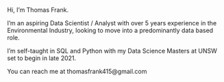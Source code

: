 <p>Hi, I’m Thomas Frank.</p>	
<p>I’m an aspiring Data Scientist / Analyst with over 5 years experience in the Environmental Industry, looking to move into a predominantly data based role.</p> 
<p>I’m self-taught in SQL and Python with my Data Science Masters at UNSW set to begin in late 2021.</p>
<p>You can reach me at thomasfrank415@gmail.com</p>

<!---
thomasfrank415/thomasfrank415 is a ✨ special ✨ repository because its `README.md` (this file) appears on your GitHub profile.
You can click the Preview link to take a look at your changes.
--->
